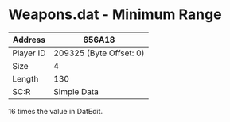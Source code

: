 
#  Weapons.dat - Minimum Range
Address   | 656A18
----------|-------------
Player ID | 209325 (Byte Offset: 0)
Size 	  | 4
Length 	  | 130
SC:R      | Simple Data

16 times the value in DatEdit.
